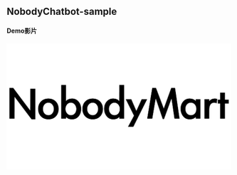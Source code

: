 ## NobodyChatbot-sample
#### Demo影片
[![NobodyMart](https://github.com/uuboyscy/NobodyChatbot-sample/blob/master/material/food/logo.png)](https://www.youtube.com/embed/13fP55S7eD4 "NobodyMart")
